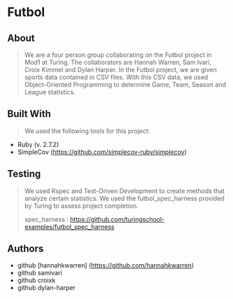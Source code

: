 # **Futbol**


## **About**
> We are a four person group collaborating on the Futbol project in Mod1 at Turing.
> The collaborators are Hannah Warren, Sam Ivari, Croix Kimmel and Dylan Harper.
> In the Futbol project, we are given sports data contained in CSV files.
> With this CSV data, we used Object-Oriented Programming to determine Game, Team, Season and League statistics.

## **Built With**
> We used the following tools for this project:
* Ruby (v. 2.7.2)
* SimpleCov (https://github.com/simplecov-ruby/simplecov)

## **Testing**
> We used Rspec and Test-Driven Development to create methods that analyze certain statistics.
> We used the futbol_spec_harness provided by Turing to assess project completion.
> 
> spec_harness : https://github.com/turingschool-examples/futbol_spec_harness

## **Authors**
* github [hannahkwarren] (https://github.com/hannahkwarren)
* github samivari
* github croixk
* github dylan-harper

